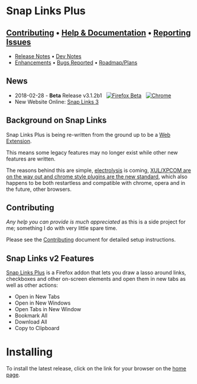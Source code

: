 
# Snap Links Plus

## [Contributing](Contributing.md) &bull; [Help & Documentation][IntroPage] &bull; [Reporting Issues](ReportingIssues.md)

* [Release Notes](ReleaseNotes.md) &bull; [Dev Notes](DevNotes.md)
* [Enhancements]() &bull; [Bugs Reported]() &bull; [Roadmap/Plans]()

## News

* 2018-02-28 - **Beta** Release v3.1.2b1 &nbsp; [![Firefox Beta][FF16]][MozBeta] &nbsp; [![Chrome][CH16]][ChromeRelease]
* New Website Online: [Snap Links 3](http://cpriest.github.io/SnapLinksPlus/)

## Background on Snap Links

Snap Links Plus is being re-written from the ground up to be a [Web Extension](https://developer.mozilla.org/en-US/Add-ons/WebExtensions).

This means some legacy features may no longer exist while other new features are written.

The reasons behind this are simple, [electrolysis](https://wiki.mozilla.org/Electrolysis) is coming, [XUL/XPCOM are on the way out and chrome style plugins are the new standard](https://blog.mozilla.org/addons/2015/08/21/the-future-of-developing-firefox-add-ons/), which also happens to be both restartless and compatible with chrome, opera and in the future, other browsers.



## Contributing
*Any help you can provide is much appreciated* as this is a side project for me; something I do with very little spare time.

Please see the [Contributing](Contributing.md) document for detailed setup instructions.

## Snap Links v2 Features

[Snap Links Plus](https://addons.mozilla.org/en-US/firefox/addon/snaplinksplus/) is a Firefox addon that lets you draw a lasso around links, checkboxes and other on-screen elements and open them in new tabs as  well as other actions:

* Open in New Tabs
* Open in New Windows
* Open Tabs in New Window
* Bookmark All
* Download All
* Copy to Clipboard

# Installing
To install the latest release, click on the link for your browser on the [home page](https://cpriest.github.io/SnapLinksPlus/).

[MozBeta]: https://addons.mozilla.org/en-US/firefox/addon/snaplinksplus/
[MozRelease]: https://addons.mozilla.org/en-US/firefox/addon/snaplinksplus/
[ChromeRelease]: #
[FF16]: https://cdnjs.cloudflare.com/ajax/libs/browser-logos/45.3.0/firefox/firefox_16x16.png
[CH16]: https://cdnjs.cloudflare.com/ajax/libs/browser-logos/45.3.0/chrome/chrome_16x16.png

[IntroPage]: http://cpriest.github.io/SnapLinksPlus/welcome
